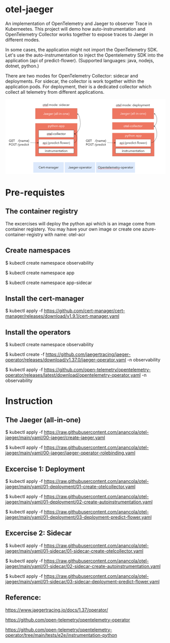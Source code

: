 # otel-jaeger
An implementation of OpenTelemetry and Jaeger to observer Trace in Kuberneetes.
This project will demo how auto-instrumentation and OpenTelemetry Collector works together to expose traces to Jaeger in different modes.

In some cases, the application might not import the OpenTelemetry SDK. Let's use the auto-instrumentation to inject the Opentelemetry SDK into the application (api of predict-flower). (Supported languages: java, nodejs, dotnet, python.)

There are two modes for OpenTelemetry Collector: sidecar and deployments. For sidecar, the collector is work together within the application pods. For deployment, their is a dedicated collector which collect all telemetry from different applications.


![architecture](/images/architecture.png)

# Pre-requistes
## The container registry
The excercises will deploy the python api which is an image come from container registery. You may have your own image or create one azure-container-registry with name: otel-acr

## Create namespaces
$ kubectl create namespace observability

$ kubectl create namespace app

$ kubectl create namespace app-sidecar

## Install the cert-manager
$ kubectl apply -f https://github.com/cert-manager/cert-manager/releases/download/v1.9.1/cert-manager.yaml

## Install the operators
$ kubectl create namespace observability

$ kubectl create -f https://github.com/jaegertracing/jaeger-operator/releases/download/v1.37.0/jaeger-operator.yaml -n observability

$ kubectl apply -f https://github.com/open-telemetry/opentelemetry-operator/releases/latest/download/opentelemetry-operator.yaml -n observability

# Instruction
## The Jaeger (all-in-one)
$ kubectl apply -f https://raw.githubusercontent.com/anancola/otel-jaeger/main/yaml/00-jaeger/create-jaeger.yaml

$ kubectl apply -f https://raw.githubusercontent.com/anancola/otel-jaeger/main/yaml/00-jaeger/jaeger-operator-rolebinding.yaml

## Excercise 1: Deployment
$ kubectl apply -f https://raw.githubusercontent.com/anancola/otel-jaeger/main/yaml/01-deployment/01-create-otelcollector.yaml

$ kubectl apply -f https://raw.githubusercontent.com/anancola/otel-jaeger/main/yaml/01-deployment/02-create-autoinstrumentation.yaml

$ kubectl apply -f https://raw.githubusercontent.com/anancola/otel-jaeger/main/yaml/01-deployment/03-deployment-predict-flower.yaml

## Excercise 2: Sidecar
$ kubectl apply -f https://raw.githubusercontent.com/anancola/otel-jaeger/main/yaml/01-sidecar/01-sidecar-create-otelcollector.yaml

$ kubectl apply -f https://raw.githubusercontent.com/anancola/otel-jaeger/main/yaml/01-sidecar/02-sidecar-create-autoinstrumentation.yaml

$ kubectl apply -f https://raw.githubusercontent.com/anancola/otel-jaeger/main/yaml/01-sidecar/03-sidecar-deployment-predict-flower.yaml



## Reference:

https://www.jaegertracing.io/docs/1.37/operator/ 

https://github.com/open-telemetry/opentelemetry-operator 

https://github.com/open-telemetry/opentelemetry-operator/tree/main/tests/e2e/instrumentation-python
